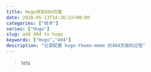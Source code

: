 ```yaml
---
title: Hugo添加404页面
date: 2020-05-13T14:26:22+08:00
categories: ["技术"]
series: ["Hugo"]
slug: add 404 to hugo
keywords: ["Hugo","404"]
description: "记录配置 hugo-theme-meme 的404页面的过程"
---
```


<blockquote>tets</blockquote>



